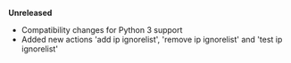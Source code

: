 **Unreleased**
* Compatibility changes for Python 3 support
* Added new actions 'add ip ignorelist', 'remove ip ignorelist' and 'test ip ignorelist'